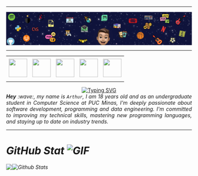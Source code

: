 

-----

<div>
<img align="center" alt="Header" src="https://github.com/arthursignorini/arthursignorini/blob/main/Banner.png"/>
</div>

-----

<div align="center">
<table>
<tr>
 <td align="center" colspan="11"></td>
</tr> 
<tr>
<td><a href="https://github.com/arthursignorini" target="_blank"><img src="https://github.com/joaopauloaramuni/joaopauloaramuni/blob/main/img/github5.png?raw=true" width="50px" height="50px"/></a>
</td>
<td><a href="mailto:arthusigmiranda@gmail.com" target="_blank"><img src="https://github.com/joaopauloaramuni/joaopauloaramuni/blob/main/img/gmail3.png?raw=true" width="50px" height="50px"/></a>
</td>
<td><a href="https://wa.me/5531985751718" target="_blank"><img src="https://github.com/joaopauloaramuni/joaopauloaramuni/blob/main/img/wpp2.png?raw=true" width="50px" height="50px"/></a>
</td>
<td><a href="https://www.instagram.com/sig.arthur/" target="_blank"><img src="https://github.com/joaopauloaramuni/joaopauloaramuni/blob/main/img/insta2.png?raw=true" width="50px" height="50px"/></a>
</td>
<td><a href="https://www.linkedin.com/in/arthur-signorini-miranda-8b510b280/" target="_blank"><img src="https://github.com/joaopauloaramuni/joaopauloaramuni/blob/main/img/linkedin2.png?raw=true" width="50px" height="50px"/></a>
</td>
</tr>
<tr>
 <td align="center" colspan="11"></td>
</tr> 
</table>

<div align="center">
  <a href="https://git.io/typing-svg">
    <img src="https://readme-typing-svg.demolab.com?font=IBM+Plex+Mono&weight=600&size=30&pause=1000&color=f065a9&center=true&width=435&lines=Hi+there%2C+I'm+Arthur%3BSoftware+Developer%3BComputer+Scientist" alt="Typing SVG" />
  </a>
</div>

</div>

<div align="justify">
<i><b>Hey</b> :wave:, my name is <code>Arthur</code>, I am 18 years old and as an undergraduate student in Computer Science at PUC Minas, I'm deeply passionate about software development, programming and data engineering. I'm committed to improving my technical skills, mastering new programming languages, and staying up to date on industry trends.
</div>

-----

# GitHub Stat <img height="30" alt="GIF" src="https://github.com/joaopauloaramuni/joaopauloaramuni/blob/main/img/graphic.gif?raw=true"/>

<div style="display: flex; flex-direction: row; align-items: flex-start;">
    <a href="https://github.com/arthursignorini">
        <img height="180em" src="https://github-readme-stats.vercel.app/api/top-langs/?username=arthursignorini&layout=compact&langs_count=7&theme=dracula" style="height: 180px;"/>
    </a>
    <img align="left" src="https://github-readme-streak-stats.herokuapp.com/?user=arthursignorini&theme=dracula&hide_border=false" alt="Github Stats" style="height: 180px;"/>
</div>



